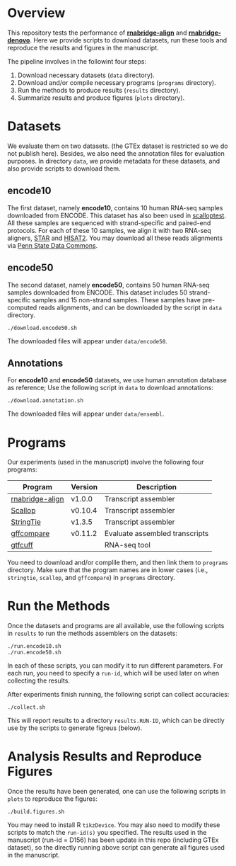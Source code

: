 # Overview

This repository tests the performance of 
[**rnabridge-align**](https://github.com/Shao-Group/rnabridge-align) and
[**rnabridge-denovo**](https://github.com/Shao-Group/rnabridge-denovo).
Here we provide scripts to download datasets, run these tools
and reproduce the results and figures in the manuscript.

The pipeline involves in the followint four steps:

1. Download necessary datasets (`data` directory).
2. Download and/or compile necessary programs (`programs` directory).
3. Run the methods to produce results (`results` directory).
4. Summarize results and produce figures (`plots` directory).

# Datasets
We evaluate them on two datasets.
(the GTEx dataset is restricted so we do not publish here). 
Besides, we also need the annotation files for evaluation purposes.
In directory `data`, we provide metadata for these datasets, and also provide scripts to download them.

## **encode10**
The first dataset, namely **encode10**,
contains 10 human RNA-seq samples downloaded from ENCODE.
This dataset has also been used in [scalloptest](https://github.com/Kingsford-Group/scalloptest).
All these samples are sequenced with strand-specific and paired-end protocols.
For each of these 10 samples, we align it with two RNA-seq aligners,
[STAR](https://github.com/alexdobin/STAR) and
[HISAT2](https://ccb.jhu.edu/software/hisat2/index.shtml).
You may download all these reads alignments via
[Penn State Data Commons](https://doi.org/10.26208/8c06-w247).

## **encode50**
The second dataset, namely **encode50**,
contains 50 human RNA-seq samples downloaded from ENCODE.
This dataset includes 50 strand-specific samples and 15 non-strand samples.
These samples have pre-computed reads alignments, and can be downloaded by the script in `data` directory.
```
./download.encode50.sh
```
The downloaded files will appear under `data/encode50`.

## Annotations
For **encode10** and **encode50** datasets, we use human annotation database as reference;
Use the following script in `data` to download annotations:
```
./download.annotation.sh
```
The downloaded files will appear under `data/ensembl`.


# Programs

Our experiments (used in the manuscript) involve the following four programs:

Program | Version | Description
------------ | ------------ | ------------ 
[rnabridge-align](https://github.com/Shao-Group/rnabridge-align) | v1.0.0 | Transcript assembler
[Scallop](https://github.com/Kingsford-Group/scallop) | v0.10.4 | Transcript assembler
[StringTie](https://ccb.jhu.edu/software/stringtie/) | v1.3.5 | Transcript assembler
[gffcompare](http://ccb.jhu.edu/software/stringtie/gff.shtml) | v0.11.2 | Evaluate assembled transcripts
[gtfcuff](https://github.com/Kingsford-Group/rnaseqtools) |  | RNA-seq tool

You need to download and/or complile them,
and then link them to `programs` directory.
Make sure that the program names are in lower cases (i.e., `stringtie`, `scallop`, and `gffcompare`)
in `programs` directory.

# Run the Methods

Once the datasets and programs are all available, use the following scripts in `results`
to run the methods assemblers on the datasets:
```
./run.encode10.sh
./run.encode50.sh
```
In each of these scripts, you can modify it to run different parameters.
For each run, you need to specify a `run-id`, which will be used later on when
collecting the results. 

After experiments finish running, the following script can collect accuracies:
```
./collect.sh
```
This will report results to a directory `results.RUN-ID`, which can be directly
use by the scripts to generate figreus (below).

# Analysis Results and Reproduce Figures

Once the results have been generated, one can use the following scripts in `plots` to reproduce the figures:
```
./build.figures.sh
```
You may need to install R `tikzDevice`.  You may also need to modify these scripts to match the `run-id(s)` you specified.
The results used in the manuscript (run-id = D156) has been update in this repo (including GTEx dataset),
so the directly running above script can generate all figures used in the manuscript.
